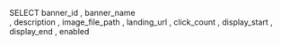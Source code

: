 SELECT 
          banner_id 
        , banner_name  
        , description
        , image_file_path 
        , landing_url 
        , click_count 
        , display_start 
        , display_end 
        , enabled